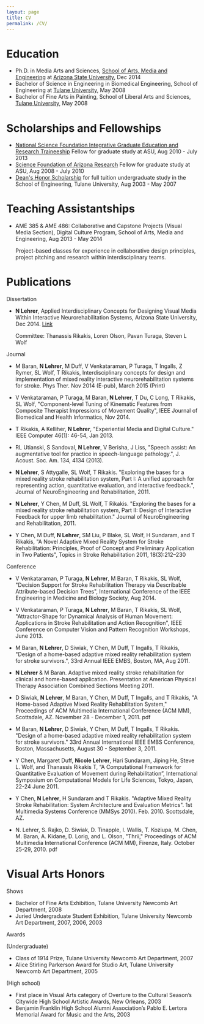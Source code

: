 ```yaml
---
layout: page
title: CV
permalink: /CV/
---
```


Education
===

- Ph.D. in Media Arts and Sciences, [School of Arts, Media and Engineering](http://ame.asu.edu) at [Arizona State University](http://www.asu.edu), Dec 2014
- Bachelor of Science in Engineering in Biomedical Engineering, School of Engineering at [Tulane University](http://tulane.edu), May 2008
- Bachelor of Fine Arts in Painting, School of Liberal Arts and Sciences, [Tulane University](http://tulane.edu), May 2008

Scholarships and Fellowships
===

- [National Science Foundation Integrative Graduate Education and Research Traineeship](http://www.igert.org) Fellow for graduate study at ASU, Aug 2010 - July 2013
- [Science Foundation of Arizona Research](http://www.sfaz.org) Fellow for graduate study at ASU, Aug 2008 - July 2010
- [Dean's Honor Scholarship](http://tulane.edu/financialaid/grants/dhs.cfm) for full tuition undergraduate study in the School of Engineering, Tulane University, Aug 2003 - May 2007

Teaching Assistantships
===

- AME 385 & AME 486: Collaborative and Capstone Projects (Visual Media Section), Digital Culture Program, School of Arts, Media and Engineering, Aug 2013 - May 2014

	Project-based classes for experience in collaborative design principles, project pitching and research within interdisciplinary teams.

Publications
===

Dissertation

- **N Lehrer**, Applied Interdisciplinary Concepts for Designing Visual Media Within Interactive Neurorehabilitation Systems, Arizona State University, Dec 2014. [Link](http://repository.asu.edu/items/26862)

	Committee: Thanassis Rikakis, Loren Olson, Pavan Turaga, Steven L Wolf
	
Journal

- M Baran, **N Lehrer**, M Duff, V Venkataraman, P Turaga, T Ingalls, Z Rymer, SL Wolf, T Rikakis, Interdisciplinary concepts for design and implementation of mixed reality interactive neurorehabilitation systems for stroke. Phys Ther. Nov 2014 (E-pub), March 2015 (Print)

- V Venkataraman, P Turaga, M Baran, **N Lehrer**, T Du, C Long, T Rikakis, SL Wolf, "Component-level Tuning of Kinematic Features from Composite Therapist Impressions of Movement Quality", IEEE Journal of Biomedical and Health Informatics, Nov 2014.

- T Rikakis, A Kelliher, **N Lehrer**, "Experiential Media and Digital Culture." IEEE Computer 46(1): 46-54, Jan 2013.

- RL Utianski, S Sandoval, **N Lehrer**, V Berisha, J Liss, "Speech assist: An augmentative tool for practice in speech-language pathology.", J. Acoust. Soc. Am. 134, 4134 (2013). 

- **N Lehrer**, S Attygalle, SL Wolf, T Rikakis. "Exploring the bases for a mixed reality stroke rehabilitation system, Part I: A unified approach for representing action, quantitative evaluation, and interactive feedback.", Journal of NeuroEngineering and Rehabilitation, 2011. 

- **N Lehrer**, Y Chen, M Duff, SL Wolf, T Rikakis. "Exploring the bases for a mixed reality stroke rehabilitation system, Part II: Design of Interactive Feedback for upper limb rehabilitation." Journal of NeuroEngineering and Rehabilitation, 2011. 

- Y Chen, M Duff, **N Lehrer**, SM Liu, P Blake, SL Wolf, H Sundaram, and T Rikakis, "A Novel Adaptive Mixed Reality System for Stroke Rehabilitation: Principles, Proof of Concept and Preliminary Application in Two Patients", Topics in Stroke Rehabilitation 2011, 18(3):212–230 


Conference

- V Venkataraman, P Turaga, **N Lehrer**, M Baran, T Rikakis, SL Wolf, "Decision Support for Stroke Rehabilitation Therapy via Describable Attribute-based Decision Trees", International Conference of the IEEE Engineering in Medicine and Biology Society, Aug 2014.

- V Venkataraman, P Turaga, **N Lehrer**, M Baran, T Rikakis, SL Wolf, "Attractor-Shape for Dynamical Analysis of Human Movement: Applications in Stroke Rehabilitation and Action Recognition", IEEE Conference on Computer Vision and Pattern Recognition Workshops, June 2013.

- M Baran, **N Lehrer**, D Siwiak, Y Chen, M Duff, T Ingalls, T Rikakis, "Design of a home-based adaptive mixed reality rehabilitation system for stroke survivors.", 33rd Annual IEEE EMBS, Boston, MA, Aug 2011.

- **N Lehrer** & M Baran. Adaptive mixed reality stroke rehabilitation for clinical and home-based application. Presentation at American Physical Therapy Association Combined Sections Meeting 2011.

- D Siwiak, **N Lehrer**, M Baran, Y Chen, M Duff, T Ingalls, and T Rikakis, "A Home-based Adaptive Mixed Reality Rehabilitation System," Proceedings of ACM Multimedia International Conference (ACM MM), Scottsdale, AZ. November 28 - December 1, 2011. pdf

- M Baran, **N Lehrer**, D Siwiak, Y Chen, M Duff, T Ingalls, T Rikakis. "Design of a home-based adaptive mixed reality rehabilitation system for stroke survivors." 33rd Annual International IEEE EMBS Conference, Boston, Massachusetts, August 30 - September 3, 2011. 

- Y Chen, Margaret Duff, **Nicole Lehrer**, Hari Sundaram, Jiping He, Steve L. Wolf, and Thanassis Rikakis T, “A Computational Framework for Quantitative Evaluation of Movement during Rehabilitation”, International Symposium on Computational Models for Life Sciences, Tokyo, Japan, 22-24 June 2011. 

- Y Chen, **N Lehrer**, H Sundaram and T Rikakis. "Adaptive Mixed Reality Stroke Rehabilitation: System Architecture and Evaluation Metrics". 1st Multimedia Systems Conference (MMSys 2010). Feb. 2010. Scottsdale, AZ. 

- N. Lehrer, S. Rajko, D. Siwiak, D. Tinapple, I. Wallis, T. Koziupa, M. Chen, M. Baran, A. Kidane, D. Lorig, and L. Olson, "Thrii," Proceedings of ACM Multimedia International Conference (ACM MM), Firenze, Italy. October 25-29, 2010. pdf


Visual Arts Honors
===

Shows

- Bachelor of Fine Arts Exhibition, Tulane University Newcomb Art Department, 2008
- Juried Undergraduate Student Exhibition, Tulane University Newcomb Art Department, 2007, 2006, 2003

Awards 

(Undergraduate)

- Class of 1914 Prize, Tulane University Newcomb Art Department, 2007
- Alice Stirling Parkerson Award for Studio Art, Tulane University Newcomb Art Department, 2005

(High school)

- First place in Visual Arts category of Overture to the Cultural Season’s Citywide High School Artistic Awards, New Orleans, 2003
- Benjamin Franklin High School Alumni Association’s Pablo E. Lertora Memorial Award for Music and the Arts, 2003